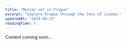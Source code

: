 ```yaml
---
title: "Movies set in Prague"
excerpt: "Explore Prague through the lens of cinema."
updatedAt: "2024-08-23"
readingTime: 5
---
```


Content coming soon...
